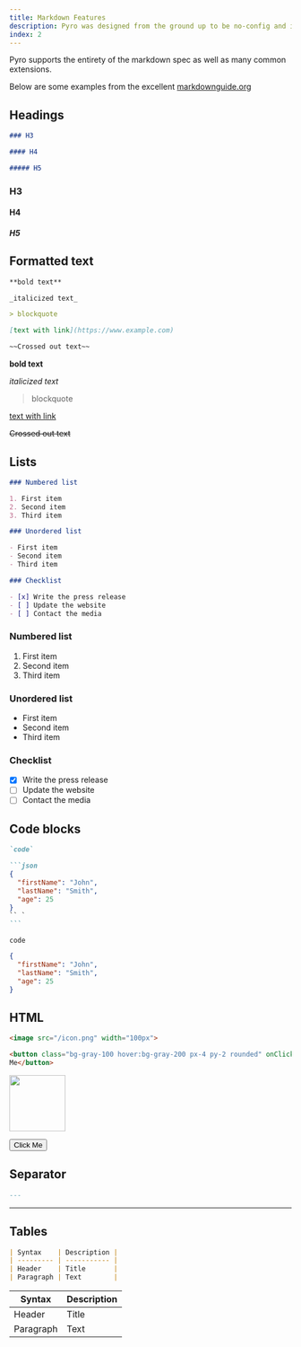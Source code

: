 ```yaml
---
title: Markdown Features
description: Pyro was designed from the ground up to be no-config and incredibly fast.
index: 2
---
```


Pyro supports the entirety of the markdown spec as well as many common
extensions.

Below are some examples from the excellent
[markdownguide.org](https://www.markdownguide.org/cheat-sheet/)

## Headings

```md
### H3

#### H4

##### H5
```

### H3

#### H4

##### H5

## Formatted text

```md
**bold text**

_italicized text_

> blockquote

[text with link](https://www.example.com)

~~Crossed out text~~
```

**bold text**

_italicized text_

> blockquote

[text with link](https://www.example.com)

~~Crossed out text~~

## Lists

```md
### Numbered list

1. First item
2. Second item
3. Third item

### Unordered list

- First item
- Second item
- Third item

### Checklist

- [x] Write the press release
- [ ] Update the website
- [ ] Contact the media
```

### Numbered list

1. First item
2. Second item
3. Third item

### Unordered list

- First item
- Second item
- Third item

### Checklist

- [x] Write the press release
- [ ] Update the website
- [ ] Contact the media

## Code blocks

````md
`code`

```json
{
  "firstName": "John",
  "lastName": "Smith",
  "age": 25
}
`` `
```
````

`code`

```json
{
  "firstName": "John",
  "lastName": "Smith",
  "age": 25
}
```

## HTML

```md
<image src="/icon.png" width="100px">

<button class="bg-gray-100 hover:bg-gray-200 px-4 py-2 rounded" onClick="alert('hi!')">Click
Me</button>
```

<image src="/icon.png" width="100px">

<button class="bg-gray-100 hover:bg-gray-200 px-4 py-2 rounded" onClick="alert('hi!')">Click
Me</button>

## Separator

```md
---
```

---

## Tables

```md
| Syntax    | Description |
| --------- | ----------- |
| Header    | Title       |
| Paragraph | Text        |
```

| Syntax    | Description |
| --------- | ----------- |
| Header    | Title       |
| Paragraph | Text        |
